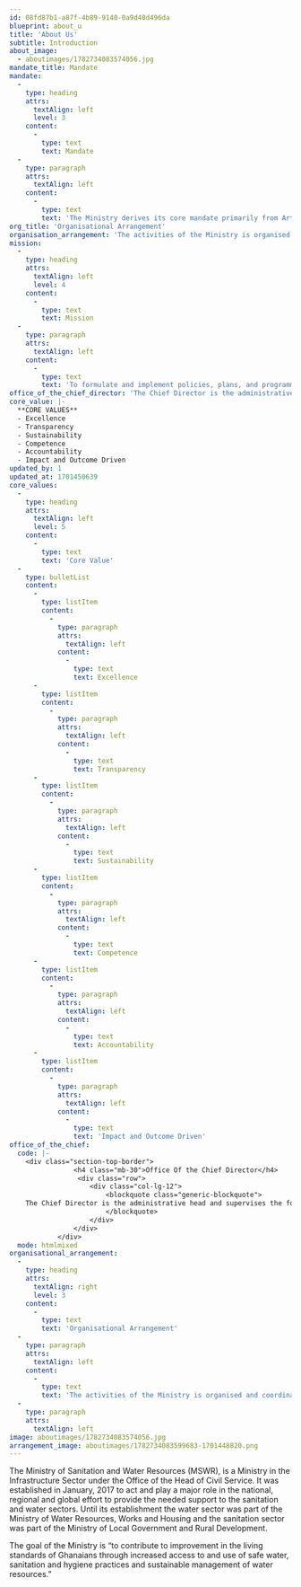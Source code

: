 ```yaml
---
id: 08fd87b1-a87f-4b89-9140-0a9d40d496da
blueprint: about_u
title: 'About Us'
subtitle: Introduction
about_image:
  - aboutimages/1782734083574056.jpg
mandate_title: Mandate
mandate:
  -
    type: heading
    attrs:
      textAlign: left
      level: 3
    content:
      -
        type: text
        text: Mandate
  -
    type: paragraph
    attrs:
      textAlign: left
    content:
      -
        type: text
        text: 'The Ministry derives its core mandate primarily from Article 190 of the 1992 constitution of the Republic of Ghana, the Civil Service Law, 1993 (PNDCL 327), and the Civil Service (Ministry) Instrument, 2017 (EI 28), which stipulate that the Ministry shall: - Initiate and formulate water, environmental health, and sanitation policies taking into account the needs and aspirations of the people; - Undertake water and environmental sanitation sub-sectors development planning in consultation with the National Development Planning Commission (NDPC); - Co-ordinate, monitor and evaluate the efficiency and effectiveness of the performance of the sanitation and water sub-sectors.'
org_title: 'Organisational Arrangement'
organisation_arrangement: 'The activities of the Ministry is organised and coordinated by six (6) line directorates and one (1) unit. The Ministry has oversight responsibility over three (3) Agencies. These Agencies implement the Ministry’s core policy areas of Sanitation and Water. The Ministry is the focal point for organising the activities of the sanitation and water sub sectors of the Government Machinery. The organizational structure establishes positions for the office of the Honourable Minister, Deputy Minister, Chief Director as well as four (4) line Directorates, two (2) Technical Directorates, and an Internal Audit unit.'
mission:
  -
    type: heading
    attrs:
      textAlign: left
      level: 4
    content:
      -
        type: text
        text: Mission
  -
    type: paragraph
    attrs:
      textAlign: left
    content:
      -
        type: text
        text: 'To formulate and implement policies, plans, and programmes for the sustainable management of the nation’s water resources, the provision of safe, adequate, and affordable water; provision of environmental sanitation facilities, effective and sustainable management of liquid and solid waste for the well-being of all people living in the country.'
office_of_the_chief_director: 'The Chief Director is the administrative head and supervises the formulation of effective and efficient sector policies and ensures the consistent implementation of these policies and management practices within the Ministry, its Departments, and Agencies. In addition, responsible for coordinating and monitoring all the activities of the various Directorates and Agencies to ensure the achievement of sector goals and objectives.'
core_value: |-
  **CORE VALUES**
  - Excellence
  - Transparency
  - Sustainability
  - Competence
  - Accountability
  - Impact and Outcome Driven
updated_by: 1
updated_at: 1701450639
core_values:
  -
    type: heading
    attrs:
      textAlign: left
      level: 5
    content:
      -
        type: text
        text: 'Core Value'
  -
    type: bulletList
    content:
      -
        type: listItem
        content:
          -
            type: paragraph
            attrs:
              textAlign: left
            content:
              -
                type: text
                text: Excellence
      -
        type: listItem
        content:
          -
            type: paragraph
            attrs:
              textAlign: left
            content:
              -
                type: text
                text: Transparency
      -
        type: listItem
        content:
          -
            type: paragraph
            attrs:
              textAlign: left
            content:
              -
                type: text
                text: Sustainability
      -
        type: listItem
        content:
          -
            type: paragraph
            attrs:
              textAlign: left
            content:
              -
                type: text
                text: Competence
      -
        type: listItem
        content:
          -
            type: paragraph
            attrs:
              textAlign: left
            content:
              -
                type: text
                text: Accountability
      -
        type: listItem
        content:
          -
            type: paragraph
            attrs:
              textAlign: left
            content:
              -
                type: text
                text: 'Impact and Outcome Driven'
office_of_the_chief:
  code: |-
    <div class="section-top-border">
                <h4 class="mb-30">Office Of the Chief Director</h4>
                 <div class="row">
                    <div class="col-lg-12">
                        <blockquote class="generic-blockquote">
    The Chief Director is the administrative head and supervises the formulation of effective and efficient sector policies and ensures the consistent implementation of these policies and management practices within the Ministry, its Departments and Agencies.  In addition, responsible for the co-ordination and monitoring of all the activities of the various Directorates, and Agencies, to ensure the achievement of sector goals and objectives.
                        </blockquote>
                    </div>
                </div> 
            </div>
  mode: htmlmixed
organisational_arrangement:
  -
    type: heading
    attrs:
      textAlign: right
      level: 3
    content:
      -
        type: text
        text: 'Organisational Arrangement'
  -
    type: paragraph
    attrs:
      textAlign: left
    content:
      -
        type: text
        text: 'The activities of the Ministry is organised and coordinated by six (6) line directorates and one (1) unit. The Ministry has oversight responsibility over three (3) Agencies. These Agencies implement the Ministry’s core policy areas of Sanitation and Water. The Ministry is the focal point for organising the activities of the sanitation and water sub sectors of the Government Machinery. The organizational structure establishes positions for the office of the Honourable Minister, Deputy Minister, Chief Director as well as four (4) line Directorates, two (2) Technical Directorates, and an Internal Audit unit.'
  -
    type: paragraph
    attrs:
      textAlign: left
image: aboutimages/1782734083574056.jpg
arrangement_image: aboutimages/1782734083599683-1701448820.png
---
```

The Ministry of Sanitation and Water Resources (MSWR), is a Ministry in the Infrastructure Sector under the Office of the Head of Civil Service. It was established in January, 2017 to act and play a major role in the national, regional and global effort to provide the needed support to the sanitation and water sectors. Until its establishment the water sector was part of the Ministry of Water Resources, Works and Housing and the sanitation sector was part of the Ministry of Local Government and Rural Development.

The goal of the Ministry is “to contribute to improvement in the living standards of Ghanaians through increased access to and use of safe water, sanitation and hygiene practices and sustainable management of water resources.”